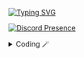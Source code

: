 [![Typing SVG](http://readme-typing-svg.herokuapp.com?color=5CD8F7&center=true&vCenter=true&lines=Whatsup%2C+I'm+Vinyzu!+%F0%9F%91%8B)](https://git.io/typing-svg)


[![Discord Presence](https://lanyard.cnrad.dev/api/935224495126487150?borderRadius=20px&bg=1c1c1c)](https://discord.com/users/935224495126487150)

<details>
    <summary>Coding 🪄</summary>
<div> 
<h2 align="center"> Wanna learn more something about me? </h2> 
</div>

```js
print("test")
```
</details>

 
<!--
**Vinyzu/Vinyzu** is a ✨ _special_ ✨ repository because its `README.md` (this file) appears on your GitHub profile.

Here are some ideas to get you started:

- 🔭 I’m currently working on ...
- 🌱 I’m currently learning ...
- 👯 I’m looking to collaborate on ...
- 🤔 I’m looking for help with ...
- 💬 Ask me about ...
- 📫 How to reach me: ...
- 😄 Pronouns: ...
- ⚡ Fun fact: ...
-->
